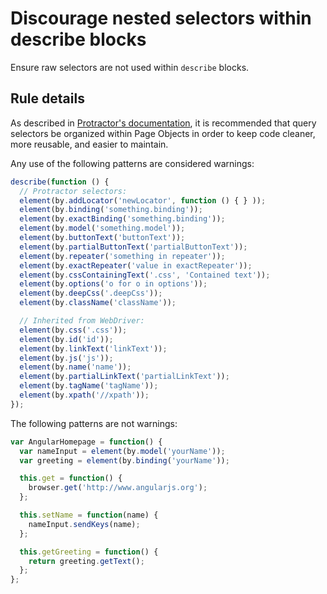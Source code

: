 # Discourage nested selectors within describe blocks

Ensure raw selectors are not used within `describe` blocks.

## Rule details

As described in [Protractor's documentation](https://github.com/angular/protractor/blob/master/docs/page-objects.md), it is recommended that query selectors be organized within Page Objects in order to keep code cleaner, more reusable, and easier to maintain.

Any use of the following patterns are considered warnings:

```js
describe(function () {
  // Protractor selectors:
  element(by.addLocator('newLocator', function () { } ));
  element(by.binding('something.binding'));
  element(by.exactBinding('something.binding'));
  element(by.model('something.model'));
  element(by.buttonText('buttonText'));
  element(by.partialButtonText('partialButtonText'));
  element(by.repeater('something in repeater'));
  element(by.exactRepeater('value in exactRepeater'));
  element(by.cssContainingText('.css', 'Contained text'));
  element(by.options('o for o in options'));
  element(by.deepCss('.deepCss'));
  element(by.className('className'));

  // Inherited from WebDriver:
  element(by.css('.css'));
  element(by.id('id'));
  element(by.linkText('linkText'));
  element(by.js('js'));
  element(by.name('name'));
  element(by.partialLinkText('partialLinkText'));
  element(by.tagName('tagName'));
  element(by.xpath('//xpath'));
});
```

The following patterns are not warnings:

```js
var AngularHomepage = function() {
  var nameInput = element(by.model('yourName'));
  var greeting = element(by.binding('yourName'));

  this.get = function() {
    browser.get('http://www.angularjs.org');
  };

  this.setName = function(name) {
    nameInput.sendKeys(name);
  };

  this.getGreeting = function() {
    return greeting.getText();
  };
};
```
